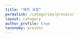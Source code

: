 ```yaml
---
title: "제작 과정"
permalink: /categories/process/
layout: category
author_profile: true
taxonomy: process
---
```


